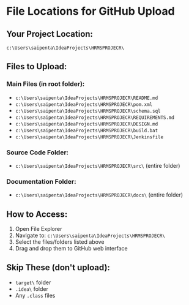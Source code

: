 # File Locations for GitHub Upload

## Your Project Location:
`c:\Users\saipenta\IdeaProjects\HRMSPROJECR\`

## Files to Upload:

### Main Files (in root folder):
- `c:\Users\saipenta\IdeaProjects\HRMSPROJECR\README.md`
- `c:\Users\saipenta\IdeaProjects\HRMSPROJECR\pom.xml`
- `c:\Users\saipenta\IdeaProjects\HRMSPROJECR\schema.sql`
- `c:\Users\saipenta\IdeaProjects\HRMSPROJECR\REQUIREMENTS.md`
- `c:\Users\saipenta\IdeaProjects\HRMSPROJECR\DESIGN.md`
- `c:\Users\saipenta\IdeaProjects\HRMSPROJECR\build.bat`
- `c:\Users\saipenta\IdeaProjects\HRMSPROJECR\Jenkinsfile`

### Source Code Folder:
- `c:\Users\saipenta\IdeaProjects\HRMSPROJECR\src\` (entire folder)

### Documentation Folder:
- `c:\Users\saipenta\IdeaProjects\HRMSPROJECR\docs\` (entire folder)

## How to Access:
1. Open File Explorer
2. Navigate to: `c:\Users\saipenta\IdeaProjects\HRMSPROJECR\`
3. Select the files/folders listed above
4. Drag and drop them to GitHub web interface

## Skip These (don't upload):
- `target\` folder
- `.idea\` folder
- Any `.class` files